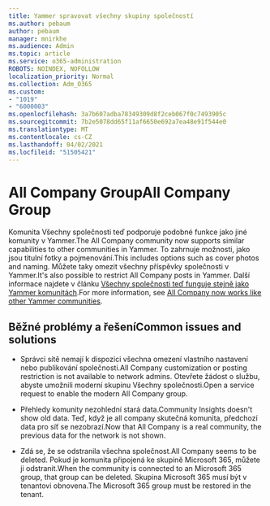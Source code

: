 ```yaml
---
title: Yammer spravovat všechny skupiny společností
ms.author: pebaum
author: pebaum
manager: mnirkhe
ms.audience: Admin
ms.topic: article
ms.service: o365-administration
ROBOTS: NOINDEX, NOFOLLOW
localization_priority: Normal
ms.collection: Adm_O365
ms.custom:
- "1019"
- "6000003"
ms.openlocfilehash: 3a7b607adba78349309d8f2ceb067f0c7493905c
ms.sourcegitcommit: 7b2e5078dd65f11af6650e692a7ea48e91f544e0
ms.translationtype: MT
ms.contentlocale: cs-CZ
ms.lasthandoff: 04/02/2021
ms.locfileid: "51505421"
---
```

# <a name="all-company-group"></a><span data-ttu-id="96acd-102">All Company Group</span><span class="sxs-lookup"><span data-stu-id="96acd-102">All Company Group</span></span>

<span data-ttu-id="96acd-103">Komunita Všechny společnosti teď podporuje podobné funkce jako jiné komunity v Yammer.</span><span class="sxs-lookup"><span data-stu-id="96acd-103">The All Company community now supports similar capabilities to other communities in Yammer.</span></span> <span data-ttu-id="96acd-104">To zahrnuje možnosti, jako jsou titulní fotky a pojmenování.</span><span class="sxs-lookup"><span data-stu-id="96acd-104">This includes options such as cover photos and naming.</span></span> <span data-ttu-id="96acd-105">Můžete taky omezit všechny příspěvky společnosti v Yammer.</span><span class="sxs-lookup"><span data-stu-id="96acd-105">It's also possible to restrict All Company posts in Yammer.</span></span> <span data-ttu-id="96acd-106">Další informace najdete v článku [Všechny společnosti teď funguje stejně jako Yammer komunitách](https://docs.microsoft.com/yammer/manage-yammer-groups/yammer-all-company-yammer-community).</span><span class="sxs-lookup"><span data-stu-id="96acd-106">For more information, see [All Company now works like other Yammer communities](https://docs.microsoft.com/yammer/manage-yammer-groups/yammer-all-company-yammer-community).</span></span>

## <a name="common-issues-and-solutions"></a><span data-ttu-id="96acd-107">Běžné problémy a řešení</span><span class="sxs-lookup"><span data-stu-id="96acd-107">Common issues and solutions</span></span>

- <span data-ttu-id="96acd-108">Správci sítě nemají k dispozici všechna omezení vlastního nastavení nebo publikování společnosti.</span><span class="sxs-lookup"><span data-stu-id="96acd-108">All Company customization or posting restriction is not available to network admins.</span></span> <span data-ttu-id="96acd-109">Otevřete žádost o službu, abyste umožnili moderní skupinu Všechny společnosti.</span><span class="sxs-lookup"><span data-stu-id="96acd-109">Open a service request to enable the modern All Company group.</span></span>

- <span data-ttu-id="96acd-110">Přehledy komunity nezohlední stará data.</span><span class="sxs-lookup"><span data-stu-id="96acd-110">Community Insights doesn't show old data.</span></span> <span data-ttu-id="96acd-111">Teď, když je all company skutečná komunita, předchozí data pro síť se nezobrazí.</span><span class="sxs-lookup"><span data-stu-id="96acd-111">Now that All Company is a real community, the previous data for the network is not shown.</span></span>

- <span data-ttu-id="96acd-112">Zdá se, že se odstranila všechna společnost.</span><span class="sxs-lookup"><span data-stu-id="96acd-112">All Company seems to be deleted.</span></span> <span data-ttu-id="96acd-113">Pokud je komunita připojená ke skupině Microsoft 365, můžete ji odstranit.</span><span class="sxs-lookup"><span data-stu-id="96acd-113">When the community is connected to an Microsoft 365 group, that group can be deleted.</span></span> <span data-ttu-id="96acd-114">Skupina Microsoft 365 musí být v tenantovi obnovena.</span><span class="sxs-lookup"><span data-stu-id="96acd-114">The Microsoft 365 group must be restored in the tenant.</span></span>


